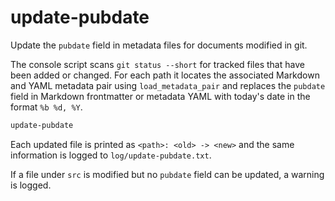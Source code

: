 # update-pubdate

Update the `pubdate` field in metadata files for documents modified in git.

The console script scans `git status --short` for tracked files that have been
added or changed. For each path it locates the associated Markdown and YAML
metadata pair using `load_metadata_pair` and replaces the `pubdate` field in
Markdown frontmatter or metadata YAML with today's date in the format `%b %d, %Y`.

```bash
update-pubdate
```

Each updated file is printed as `<path>: <old> -> <new>` and the same information
is logged to `log/update-pubdate.txt`.

If a file under `src` is modified but no `pubdate` field can be updated, a
warning is logged.
